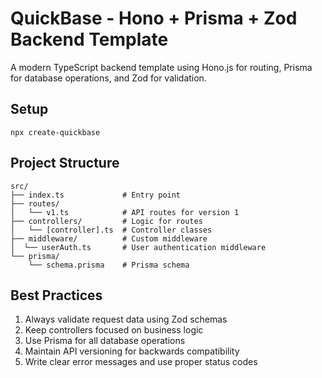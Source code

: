 # QuickBase - Hono + Prisma + Zod Backend Template

A modern TypeScript backend template using Hono.js for routing, Prisma for database operations, and Zod for validation.

## Setup

```
npx create-quickbase
```

## Project Structure

```
src/
├── index.ts             # Entry point
├── routes/
│   └── v1.ts            # API routes for version 1
├── controllers/         # Logic for routes
│   └── [controller].ts  # Controller classes
├── middleware/          # Custom middleware
│  └── userAuth.ts       # User authentication middleware
└── prisma/
    └── schema.prisma    # Prisma schema
```

## Best Practices

1. Always validate request data using Zod schemas
2. Keep controllers focused on business logic
3. Use Prisma for all database operations
4. Maintain API versioning for backwards compatibility
5. Write clear error messages and use proper status codes
